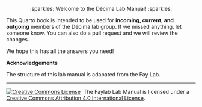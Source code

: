 <p align="center"> 
   :sparkles: Welcome to the Décima Lab Manual! :sparkles: 
</p>


This Quarto book is intended to be used for **incoming, current, and outgoing** members of the Décima lab group. If we missed anything, let someone know. You can also do a pull request and we will review the changes.

We hope this has all the answers you need!


**Acknowledgements**

The structure of this lab manual is adapated from the Fay Lab. 

---

<a rel='license' href='http://creativecommons.org/licenses/by/4.0/'><img alt='Creative Commons License' style='border-width:0' src='https://i.creativecommons.org/l/by/4.0/88x31.png' /></a>&nbsp;&nbsp;The Faylab Lab Manual is licensed under a <a rel='license' href='http://creativecommons.org/licenses/by/4.0/'>Creative Commons Attribution 4.0 International License</a>.


